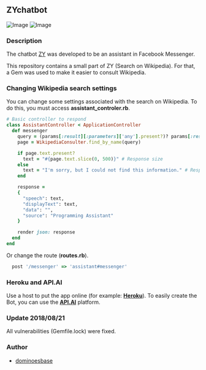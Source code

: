 ## ZYchatbot 
![Image](https://img.shields.io/badge/Ruby-2.5.1-green.svg)
![Image](https://img.shields.io/badge/Rails-5.0.1-green.svg)

### Description

The chatbot [ZY](https://dominoesbase.github.io/ZYchatbot-wikipedia/) was developed to be an assistant in Facebook Messenger.

This repository contains a small part of ZY (Search on Wikipedia). For that, a Gem was used to make it easier to consult Wikipedia.

### Changing Wikipedia search settings

You can change some settings associated with the search on Wikipedia. To do this, you must access **assistant_controler.rb**.

```ruby
# Basic controller to respond
class AssistantController < ApplicationController
  def messenger
    query = (params[:result][:parameters]['any'].present?)? params[:result][:parameters]['any'] : "Ruby On Rails"
    page = WikipediaConsulter.find_by_name(query)

    if page.text.present?
      text = "#{page.text.slice(0, 500)}" # Response size
    else
      text = "I'm sorry, but I could not find this information." # Response error
    end

    response =
    {
      "speech": text,
      "displayText": text,
      "data": "",
      "source": "Programming Assistant"
    }

    render json: response
  end
end
```
Or change the route (**routes.rb**).
```ruby
  post '/messenger' => 'assistant#messenger'
```

### Heroku and API.AI
Use a host to put the app online (for example:
**[Heroku](https://devcenter.heroku.com/articles/getting-started-with-ruby#set-up)**).
To easily create the Bot, you can use the **[API.AI](https://api.ai)** platform.

### Update 2018/08/21
All vulnerabilities (Gemfile.lock) were fixed.

### Author

* [dominoesbase](https://twitter.com/jorgedominoes)


